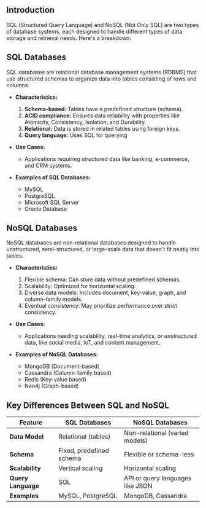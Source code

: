 ## **Introduction**
SQL (Structured Query Language) and NoSQL (Not Only SQL) are two types of database systems, each designed to handle different types of data storage and retrieval needs. Here's a breakdown:

## **SQL Databases**
SQL databases are relational database management systems (RDBMS) that use structured schemas to organize data into tables consisting of rows and columns.

- **Characteristics:**
    1. **Schema-based:** Tables have a predefined structure (schema).
    2. **ACID compliance:** Ensures data reliability with properties like Atomicity, Consistency, Isolation, and Durability.
    3. **Relational:** Data is stored in related tables using foreign keys.
    4. **Query language:** Uses SQL for querying

- **Use Cases:**
    - Applications requiring structured data like banking, e-commerce, and CRM systems.

- **Examples of SQL Databases:**
    - MySQL
    - PostgreSQL
    - Microsoft SQL Server
    - Oracle Database

## **NoSQL Databases**
NoSQL databases are non-relational databases designed to handle unstructured, semi-structured, or large-scale data that doesn't fit neatly into tables.

- **Characteristics:**
    1. Flexible schema: Can store data without predefined schemas.
    2. Scalability: Optimized for horizontal scaling.
    3. Diverse data models: Includes document, key-value, graph, and column-family models.
    4. Eventual consistency: May prioritize performance over strict consistency.

- **Use Cases:**
    - Applications needing scalability, real-time analytics, or unstructured data, like social media, IoT, and content management.

- **Examples of NoSQL Databases:**
    - MongoDB (Document-based)
    - Cassandra (Column-family based)
    - Redis (Key-value based)
    - Neo4j (Graph-based)

## **Key Differences Between SQL and NoSQL**

| Feature              | SQL Databases                  | NoSQL Databases               |
|----------------------|--------------------------------|--------------------------------|
| **Data Model**       | Relational (tables)           | Non-relational (varied models)|
| **Schema**           | Fixed, predefined schema      | Flexible or schema-less       |
| **Scalability**      | Vertical scaling              | Horizontal scaling            |
| **Query Language**   | SQL                           | API or query languages like JSON|
| **Examples**         | MySQL, PostgreSQL             | MongoDB, Cassandra            |
